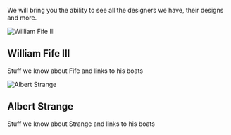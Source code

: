 We will bring you the ability to see all the designers we have, their designs and more.

![William Fife III](https://upload.wikimedia.org/wikipedia/commons/thumb/2/21/William_Fife_Portrait.jpg/220px-William_Fife_Portrait.jpg "William Fife III")
## William Fife III
Stuff we know about Fife and links to his boats

![Albert Strange](https://upload.wikimedia.org/wikipedia/en/thumb/2/2d/Albert_Strange_on_Cherub_III.jpg/336px-Albert_Strange_on_Cherub_III.jpg "Albert Strange")
## Albert Strange

Stuff we know about Strange and links to his boats
